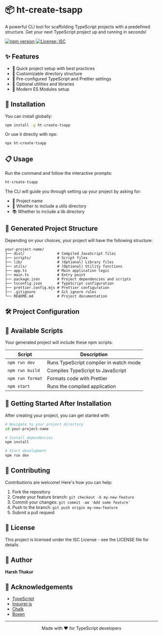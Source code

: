 # 📦 ht-create-tsapp

A powerful CLI tool for scaffolding TypeScript projects with a predefined structure. Get your next TypeScript project up and running in seconds!

[![npm version](https://img.shields.io/npm/v/ht-create-tsapp.svg)](https://www.npmjs.com/package/ht-create-tsapp)
[![License: ISC](https://img.shields.io/badge/License-ISC-blue.svg)](https://opensource.org/licenses/ISC)

## ✨ Features

- 🚀 Quick project setup with best practices
- 📁 Customizable directory structure
- 🔧 Pre-configured TypeScript and Prettier settings
- 🧩 Optional utilities and libraries
- 🧪 Modern ES Modules setup

## 🚀 Installation

You can install globally:

```bash
npm install -g ht-create-tsapp
```

Or use it directly with npx:

```bash
npx ht-create-tsapp
```

## 📋 Usage

Run the command and follow the interactive prompts:

```bash
ht-create-tsapp
```

The CLI will guide you through setting up your project by asking for:

- 📝 Project name
- 🔧 Whether to include a utils directory
- 📚 Whether to include a lib directory

## 📂 Generated Project Structure

Depending on your choices, your project will have the following structure:

```
your-project-name/
├── dist/               # Compiled JavaScript files
├── scripts/            # Script files
├── lib/                # (Optional) Library files
├── utils/              # (Optional) Utility functions
├── app.ts              # Main application logic
├── main.ts             # Entry point
├── package.json        # Project dependencies and scripts
├── tsconfig.json       # TypeScript configuration
├── prettier.config.mjs # Prettier configuration
├── .gitignore          # Git ignore rules
└── README.md           # Project documentation
```

## 🛠️ Project Configuration

## 📜 Available Scripts

Your generated project will include these npm scripts:

| Script | Description |
|--------|-------------|
| `npm run dev` | Runs TypeScript compiler in watch mode |
| `npm run build` | Compiles TypeScript to JavaScript |
| `npm run format` | Formats code with Prettier |
| `npm start` | Runs the compiled application |

## 🌱 Getting Started After Installation

After creating your project, you can get started with:

```bash
# Navigate to your project directory
cd your-project-name

# Install dependencies
npm install

# Start development
npm run dev
```

## 🤝 Contributing

Contributions are welcome! Here's how you can help:

1. Fork the repository
2. Create your feature branch: `git checkout -b my-new-feature`
3. Commit your changes: `git commit -am 'Add some feature'`
4. Push to the branch: `git push origin my-new-feature`
5. Submit a pull request

## 📝 License

This project is licensed under the ISC License - see the LICENSE file for details.

## 👤 Author

**Harsh Thakur**

## 🙏 Acknowledgements

- [TypeScript](https://www.typescriptlang.org/)
- [Inquirer.js](https://github.com/SBoudrias/Inquirer.js)
- [Chalk](https://github.com/chalk/chalk)
- [Boxen](https://github.com/sindresorhus/boxen)

---

<p align="center">Made with ❤️ for TypeScript developers</p>
